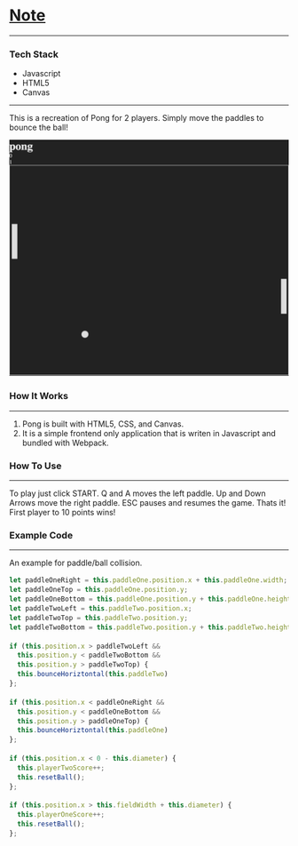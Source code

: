 # [Note](https://ahhchooey.github.io/pong/dist)

------

### Tech Stack

* Javascript
* HTML5
* Canvas

------

This is a recreation of Pong for 2 players. Simply move the paddles to bounce the ball!

![Screenshot of Note](./images/pong_screenshot.png)

### How It Works
------
1. Pong is built with HTML5, CSS, and Canvas.
2. It is a simple frontend only application that is writen in Javascript and bundled with Webpack.

### How To Use
------
To play just click START.
Q and A moves the left paddle. Up and Down Arrows move the right paddle.
ESC pauses and resumes the game.
Thats it! First player to 10 points wins!

### Example Code
------

An example for paddle/ball collision.
```js
let paddleOneRight = this.paddleOne.position.x + this.paddleOne.width;
let paddleOneTop = this.paddleOne.position.y;
let paddleOneBottom = this.paddleOne.position.y + this.paddleOne.height;
let paddleTwoLeft = this.paddleTwo.position.x;
let paddleTwoTop = this.paddleTwo.position.y;
let paddleTwoBottom = this.paddleTwo.position.y + this.paddleTwo.height;

if (this.position.x > paddleTwoLeft &&
  this.position.y < paddleTwoBottom &&
  this.position.y > paddleTwoTop) {
  this.bounceHoriztontal(this.paddleTwo)
};

if (this.position.x < paddleOneRight &&
  this.position.y < paddleOneBottom &&
  this.position.y > paddleOneTop) {
  this.bounceHoriztontal(this.paddleOne)
};

if (this.position.x < 0 - this.diameter) {
  this.playerTwoScore++;
  this.resetBall();
};

if (this.position.x > this.fieldWidth + this.diameter) {
  this.playerOneScore++;
  this.resetBall();
};
```
